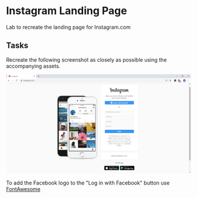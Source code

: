 # Instagram Landing Page
Lab to recreate the landing page for Instagram.com

## Tasks

Recreate the following screenshot as closely as possible using the accompanying assets.

![example](./example.png)

To add the Facebook logo to the "Log in with Facebook" button use [FontAwesome](https://fontawesome.com)
